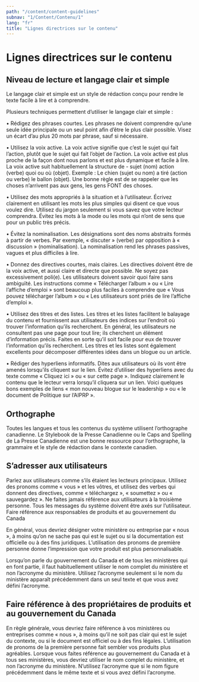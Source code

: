 ```yaml
---
path: "/content/content-guidelines"
subnav: "1/Content/Contenu/1"
lang: "fr"
title: "Lignes directrices sur le contenu"
---
```


<helmet>
<title> Lignes directrices sur le contenu - Système de conception Aurora </title>
</helmet>

# Lignes directrices sur le contenu

## Niveau de lecture et langage clair et simple
Le langage clair et simple est un style de rédaction conçu pour rendre le texte facile à lire et à comprendre.

Plusieurs techniques permettent d’utiliser le langage clair et simple :

•	 Rédigez des phrases courtes. Les phrases ne doivent comprendre qu’une seule idée principale ou un seul point afin d’être le plus clair possible. Visez un écart d’au plus 20 mots par phrase, sauf si nécessaire.

•	Utilisez la voix active. La voix active signifie que c’est le sujet qui fait l’action, plutôt que le sujet qui fait l’objet de l’action. La voix active est plus proche de la façon dont nous parlons et est plus dynamique et facile à lire. La voix active suit habituellement la structure de - sujet (nom) action (verbe) quoi ou où (objet). Exemple : Le chien (sujet ou nom) a tiré (action ou verbe) le ballon (objet). Une bonne règle est de se rappeler que les choses n’arrivent pas aux gens, les gens FONT des choses.

•	Utilisez des mots appropriés à la situation et à l’utilisateur. Écrivez clairement en utilisant les mots les plus simples qui disent ce que vous voulez dire. Utilisez du jargon seulement si vous savez que votre lecteur comprendra. Évitez les mots à la mode ou les mots qui n’ont de sens que pour un public très précis.

•	Évitez la nominalisation. Les désignations sont des noms abstraits formés à partir de verbes. Par exemple, « discuter » (verbe) par opposition à « discussion » (nominalisation). La nominalisation rend les phrases passives, vagues et plus difficiles à lire.

•	Donnez des directives courtes, mais claires. Les directives doivent être de la voix active, et aussi claire et directe que possible. Ne soyez pas excessivement poli(e). Les utilisateurs doivent savoir quoi faire sans ambiguïté. Les instructions comme « Télécharger l’album » ou « Lire l’affiche d’emploi » sont beaucoup plus faciles à comprendre que « Vous pouvez télécharger l’album » ou « Les utilisateurs sont priés de lire l’affiche d’emploi ».

•	Utilisez des titres et des listes. Les titres et les listes facilitent le balayage du contenu et fournissent aux utilisateurs des indices sur l’endroit où trouver l’information qu’ils recherchent. En général, les utilisateurs ne consultent pas une page pour tout lire; ils cherchent un élément d’information précis. Faites en sorte qu’il soit facile pour eux de trouver l’information qu’ils recherchent. Les titres et les listes sont également excellents pour décomposer différentes idées dans un blogue ou un article.

•	Rédiger des hyperliens informatifs. Dites aux utilisateurs où ils vont être amenés lorsqu’ils cliquent sur le lien. Évitez d’utiliser des hyperliens avec du texte comme « Cliquez ici » ou « sur cette page ». Indiquez clairement le contenu que le lecteur verra lorsqu’il cliquera sur un lien. Voici quelques bons exemples de liens « mon nouveau blogue sur le leadership » ou « le document de Politique sur l’AIPRP ».

## Orthographe
Toutes les langues et tous les contenus du système utilisent l’orthographe canadienne. Le Stylebook de la Presse Canadienne ou le Caps and Spelling de La Presse Canadienne est une bonne ressource pour l’orthographe, la grammaire et le style de rédaction dans le contexte canadien.

## S’adresser aux utilisateurs
Parlez aux utilisateurs comme s’ils étaient les lecteurs principaux. Utilisez des pronoms comme « vous » et les vôtres, et utilisez des verbes qui donnent des directives, comme « téléchargez », « soumettez » ou « sauvegardez ». Ne faites jamais référence aux utilisateurs à la troisième personne. Tous les messages du système doivent être axés sur l’utilisateur.
Faire référence aux responsables de produits et au gouvernement du Canada

En général, vous devriez désigner votre ministère ou entreprise par « nous », à moins qu’on ne sache pas qui est le sujet ou si la documentation est officielle ou à des fins juridiques. L’utilisation des pronoms de première personne donne l’impression que votre produit est plus personnalisable.

Lorsqu’on parle du gouvernement du Canada et de tous les ministères qui en font partie, il faut habituellement utiliser le nom complet du ministère et non l’acronyme du ministère. Utilisez l’acronyme seulement si le nom du ministère apparaît précédemment dans un seul texte et que vous avez défini l’acronyme.


## Faire référence à des propriétaires de produits et au gouvernement du Canada

En règle générale, vous devriez faire référence à vos ministères ou entreprises comme « nous », à moins qu’il ne soit pas clair qui est le sujet du contexte, ou si le document est officiel ou à des fins légales. L’utilisation de pronoms de la première personne fait sembler vos produits plus agréables.
Lorsque vous faites référence au gouvernement du Canada et à tous ses ministères, vous devriez utiliser le nom complet du ministère, et non l’acronyme du ministère. N’utilisez l’acronyme que si le nom figure précédemment dans le même texte et si vous avez défini l’acronyme.
